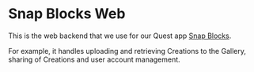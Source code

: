 # Snap Blocks Web

This is the web backend that we use for our Quest app [Snap Blocks](https://github.com/kosmosschool/snap-blocks).

For example, it handles uploading and retrieving Creations to the Gallery, sharing of Creations and user account management.
